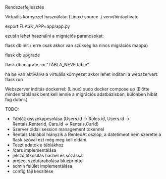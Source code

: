 Rendszerfejlesztés

Virtuális környezet használata: (Linux)
source ./.venv/bin/activate

export FLASK_APP=app/app.py

ezután lehet használni a migrációs parancsokat:

flask db init ( erre csak akkor van szükség ha nincs migrációs mappa)

flask db upgrade

flask db migrate -m "TÁBLA_NEVE table"

ha be van aktiválva a virtuális környezet akkor lehet indítani a webszervert:
flask run

Webszerver indítás dockerrel: (Linux)
sudo docker compose up
(Előtte minden táblának bent kell lennie a migrációs adatbázisban, különben hibát fog dobni.)

TODO:

- Táblák összekapcsolása (Users.id -> Roles.id, Users.id -> Rentals.RenterId, Cars.Id -> Rentals.CarId)
- Szerver oldali session management tokennel
- Rentals táblából hiányzik a RentedAt oszlop, a datetimeot nem szerette a flask szóval ezt még meg kell oldani
- Teszt adatok a táblákhoz
- /cars implementálása
- jelszó titkosítás hashel és sózással
- project szétdarabolása blueprinttel
- admin felület implementálása
- config fájl készítése
